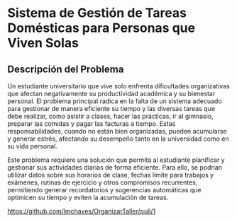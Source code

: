 # Sistema de Gestión de Tareas Domésticas para Personas que Viven Solas

## Descripción del Problema
Un estudiante universitario que vive solo enfrenta dificultades organizativas que afectan negativamente su productividad académica y su bienestar personal. El problema principal radica en la falta de un sistema adecuado para gestionar de manera eficiente su tiempo y las diversas tareas que debe realizar, como asistir a clases, hacer las prácticas, ir al gimnasio, preparar las comidas y pagar las facturas a tiempo. Estas responsabilidades, cuando no están bien organizadas, pueden acumularse y generar estrés, afectando su desempeño tanto en la universidad como en su vida personal.

Este problema requiere una solución que permita al estudiante planificar y gestionar sus actividades diarias de forma eficiente. Para ello, se podrían utilizar datos sobre sus horarios de clase, fechas límite para trabajos y exámenes, rutinas de ejercicio y otros compromisos recurrentes, permitiendo generar recordatorios y sugerencias automáticas que optimicen su tiempo y eviten la acumulación de tareas.

https://github.com/lmchaves/OrganizarTaller/pull/1
